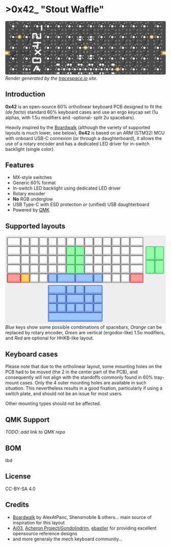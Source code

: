 # >__0x42___ "Stout Waffle"

![0x42 top render](doc/renders/top.png "0x42 top render")
_Render generated by the [tracespace.io](https://tracespace.io/view/) site._

## Introduction
__0x42__ is an open-source 60% ortholinear keyboard PCB designed to fit the (_de facto_) standard 60% keyboard cases and use an ergo keycap set (1u alphas, with 1.5u modifiers and -optional- split 2u spacebars).

Heavily inspired by the [Boardwalk][boardwalk-url] (although the variety of supported layouts is much lower, see below), __0x42__ is based on an ARM (STM32) MCU with onboard USB-C connexion (or through a daughterboard), it allows the use of a rotary encoder and has a dedicated LED driver for in-switch backlight (single color).

## Features

 * MX-style switches
 * Generic 60% format
 * In-switch LED backlight using dedicated LED driver
 * Rotary encoder
 * __No__ RGB underglow
 * USB Type-C with ESD protection _or_ (unified) USB daughterboard
 * Powered by [QMK][qmk-url]

## Supported layouts

![0x42 layouts](doc/renders/layout.png "0x42 layouts")
_Blue_ keys show some possible combinations of spacebars, _Orange_ can be replaced by rotary encoder, _Green_ are vertical (ergodox-like) 1.5u modifiers, and _Red_ are optional for HHKB-like layout.

## Keyboard cases

Please note that due to the ortholinear layout, some mounting holes on the PCB had to be moved (the 2 in the center part of the PCB), and consequently will not align with the standoffs commonly found in 60% tray-mount cases.
Only the 4 outer mounting holes are available in such situation.
This nevertheless results in a good fixation, particularly if using a switch plate, and should not be an issue for most users.

Other mounting types should not be affected.

## QMK Support

_TODO: add link to QMK repo_

## BOM

tbd

## License

CC-BY-SA 4.0

## Credits

 * [Boardwalk][boardwalk-url] by AlexAtPanc, Shensmobile & others... main source of inspiration for this layout
 * [Ai03][ai03-url], [Acheron Project/Gondolindrim][acheron-url], [ebastler][ebastler-url] for providing excellent opensource reference designs
 * and more generaly the mech keyboard community...

<!-- Markdwon links -->
[qmk-url]: https://qmk.fm/
[boardwalk-url]: https://panc.co/boardwalk
[ai03-url]: https://github.com/ai03-2725
[acheron-url]: https://github.com/AcheronProject
[ebastler-url]: https://github.com/ebastler
